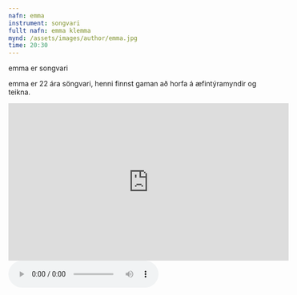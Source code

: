 ```yaml
---
nafn: emma
instrument: songvari
fullt nafn: emma klemma
mynd: /assets/images/author/emma.jpg
time: 20:30
---
```

emma er songvari

emma er 22 ára söngvari, henni finnst gaman að horfa á æfintýramyndir og teikna.

<iframe width="560" height="315" src="https://www.youtube.com/embed/zfqdCXz8Yww" frameborder="0" allow="accelerometer; autoplay; encrypted-media; gyroscope; picture-in-picture" allowfullscreen></iframe>



<body>
    <audio controls>
        <source src="/assets/themalog/doom" type="audio/mpeg">
    </audio>
</body>
